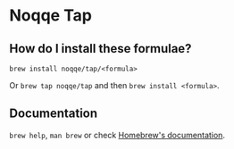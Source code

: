 # Noqqe Tap

## How do I install these formulae?

`brew install noqqe/tap/<formula>`

Or `brew tap noqqe/tap` and then `brew install <formula>`.

## Documentation

`brew help`, `man brew` or check [Homebrew's documentation](https://docs.brew.sh).

